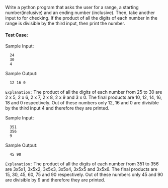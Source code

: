 Write a python program that asks the user for a range, a starting number(inclusive) and an ending number (inclusive). Then, take another input to for checking. If the product of all the digits of each number in the range is divisible by the third input, then print the number.

#### Test Case:

Sample Input:

```
  24
  30
  4
```

Sample Output:

```
  12 16 0
```

`Explanation:` The product of all the digits of each number from 25 to 30 are 2 x 5, 2 x 6, 2 x 7, 2 x 8, 2 x 9 and 3 x 0. The final products are 10, 12, 14, 16, 18 and 0 respectively. Out of these numbers only 12, 16 and 0 are divisible by the third input 4 and therefore they are printed.

Sample Input:

```
  351
  356
  9
```

Sample Output:

```
  45 90
```

`Explanation:` The product of all the digits of each number from 351 to 356 are 3x5x1, 3x5x2, 3x5x3, 3x5x4, 3x5x5 and 3x5x6. The final products are 15, 30, 45, 60, 75 and 90 respectively. Out of these numbers only 45 and 90 are divisible by 9 and therefore they are printed.
